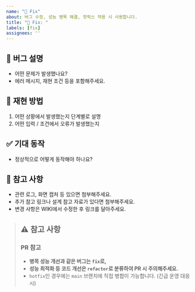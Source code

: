 ```yaml
---
name: "🐛 Fix"
about: 버그 수정, 성능 병목 해결, 핫픽스 적용 시 사용합니다.
title: "🐛 Fix: "
labels: [fix]
assignees: ''
---
```


## 🐞 버그 설명

- 어떤 문제가 발생했나요?
- 에러 메시지, 재현 조건 등을 포함해주세요.

## 🧪 재현 방법

1. 어떤 상황에서 발생했는지 단계별로 설명
2. 어떤 입력 / 조건에서 오류가 발생했는지

## ✅ 기대 동작

- 정상적으로 어떻게 동작해야 하나요?

## 📎 참고 사항

- 관련 로그, 화면 캡처 등 있으면 첨부해주세요.
- 추가 참고 링크나 설계 참고 자료가 있다면 첨부해주세요.
- 변경 사항은 WIKI에서 수정한 후 링크를 달아주세요.

> ## ⚠️ 참고 사항
> ### PR  참고
> - **병목 성능 개선과 같은 버그는 `fix`로,**
> - **성능 최적화 등 코드 개선은 `refactor`로 분류하여 PR 시 주의해주세요.**
> - `hotfix`인 경우에는 `main` 브랜치에 직접 병합이 가능합니다. (긴급 운영 대응 시)
